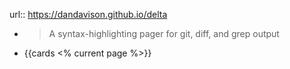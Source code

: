 url:: https://dandavison.github.io/delta

- > A syntax-highlighting pager for git, diff, and grep output
- {{cards <% current page %>}}